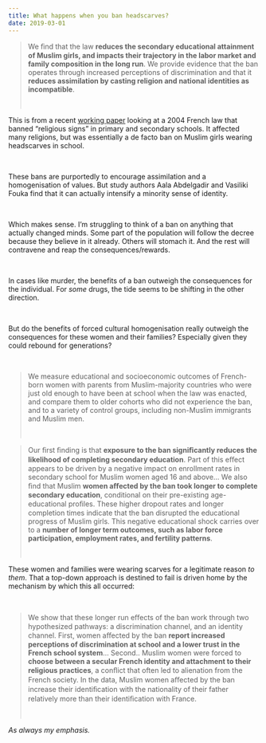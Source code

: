 ```yaml
---
title: What happens when you ban headscarves?
date: 2019-03-01
---
```


<!--kg-card-begin: html--><blockquote><p>We ﬁnd that the law <strong>reduces the secondary educational attainment of Muslim girls, and impacts their trajectory in the labor market and family composition in the long run</strong>. We provide evidence that the ban operates through increased perceptions of discrimination and that it <strong>reduces assimilation by casting religion and national identities as incompatible</strong>.</p><br>
</blockquote>
<p>This is from a recent <a href="https://vfouka.people.stanford.edu/sites/g/files/sbiybj4871/f/abdelgadirfoukajan2019.pdf" target="_blank" rel="noopener noreferrer">working paper</a> looking at a 2004 French law that banned &#8220;religious signs&#8221; in primary and secondary schools. It affected many religions, but was essentially a de facto ban on Muslim girls wearing headscarves in school.</p><br>
<p>These bans are purportedly to encourage assimilation and a homogenisation of values. But study authors Aala Abdelgadir and Vasiliki Fouka find that it can actually intensify a minority sense of identity.</p><br>
<p>Which makes sense. I&#8217;m struggling to think of a ban on anything that actually changed minds. Some part of the population will follow the decree because they believe in it already. Others will stomach it. And the rest will contravene and reap the consequences/rewards.</p><br>
<p>In cases like murder, the benefits of a ban outweigh the consequences for the individual. For <em>some</em> drugs, the tide seems to be shifting in the other direction.</p><br>
<p>But do the benefits of forced cultural homogenisation really outweigh the consequences for these women and their families? Especially given they could rebound for generations?</p><br>
<blockquote><p>We measure educational and socioeconomic outcomes of French-born women with parents from Muslim-majority countries who were just old enough to have been at school when the law was enacted, and compare them to older cohorts who did not experience the ban, and to a variety of control groups, including non-Muslim immigrants and Muslim men.</p><br>
</blockquote>
<blockquote><p>Our ﬁrst ﬁnding is that <strong>exposure to the ban signiﬁcantly reduces the likelihood of completing secondary education</strong>. Part of this eﬀect appears to be driven by a negative impact on enrollment rates in secondary school for Muslim women aged 16 and above&#8230; We also ﬁnd that Muslim <strong>women aﬀected by the ban took longer to complete secondary education</strong>, conditional on their pre-existing age-educational proﬁles. These higher dropout rates and longer completion times indicate that the ban disrupted the educational progress of Muslim girls. This negative educational shock carries over to a <strong>number of longer term outcomes, such as labor force participation, employment rates, and fertility patterns</strong>.</p><br>
</blockquote>
<p>These women and families were wearing scarves for a legitimate reason <em>to them</em>. That a top-down approach is destined to fail is driven home by the mechanism by which this all occurred:</p><br>
<blockquote><p>We show that these longer run eﬀects of the ban work through two hypothesized pathways: a discrimination channel, and an identity channel. First, women aﬀected by the ban <strong>report increased perceptions of discrimination at school and a lower trust in the French school system</strong>&#8230; Second.. Muslim women were forced to <strong>choose between a secular French identity and attachment to their religious practices</strong>, a conﬂict that often led to alienation from the French society. In the data, Muslim women aﬀected by the ban increase their identiﬁcation with the nationality of their father relatively more than their identiﬁcation with France.</p><br>
</blockquote>
<p><em>As always my emphasis.</em></p><br>
<!--kg-card-end: html-->